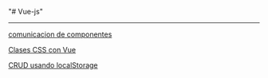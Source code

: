 "# Vue-js" 
***
[comunicacion de componentes](https://josuepalaci.github.io/Vue-js/examples/comunicacion/)

[Clases CSS con Vue](https://josuepalaci.github.io/Vue-js/examples/Clases/)

[CRUD usando localStorage](https://josuepalaci.github.io/Vue-js/examples/CRUD-LocalStorage/)
